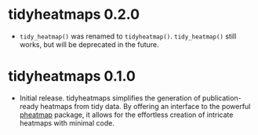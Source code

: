 # tidyheatmaps 0.2.0

* `tidy_heatmap()` was renamed to `tidyheatmap()`. `tidy_heatmap()` still works, 
but will be deprecated in the future.

# tidyheatmaps 0.1.0

* Initial release. tidyheatmaps simplifies the generation of publication-ready heatmaps from tidy data. By offering an interface to the powerful [pheatmap](https://github.com/raivokolde/pheatmap) package, it allows for the effortless creation of intricate heatmaps with minimal code.
